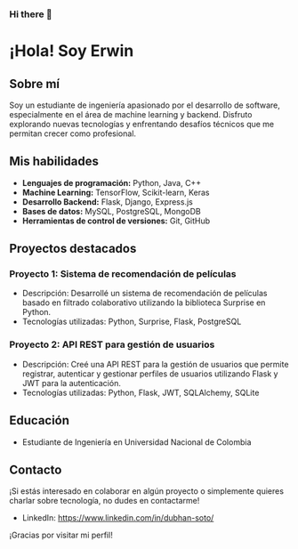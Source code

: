 ### Hi there 👋
# ¡Hola! Soy Erwin 

## Sobre mí
Soy un estudiante de ingeniería apasionado por el desarrollo de software, especialmente en el área de machine learning y backend. Disfruto explorando nuevas tecnologías y enfrentando desafíos técnicos que me permitan crecer como profesional.

## Mis habilidades
- **Lenguajes de programación:** Python, Java, C++
- **Machine Learning:** TensorFlow, Scikit-learn, Keras
- **Desarrollo Backend:** Flask, Django, Express.js
- **Bases de datos:** MySQL, PostgreSQL, MongoDB
- **Herramientas de control de versiones:** Git, GitHub

## Proyectos destacados
### Proyecto 1: Sistema de recomendación de películas
- Descripción: Desarrollé un sistema de recomendación de películas basado en filtrado colaborativo utilizando la biblioteca Surprise en Python.
- Tecnologías utilizadas: Python, Surprise, Flask, PostgreSQL

### Proyecto 2: API REST para gestión de usuarios
- Descripción: Creé una API REST para la gestión de usuarios que permite registrar, autenticar y gestionar perfiles de usuarios utilizando Flask y JWT para la autenticación.
- Tecnologías utilizadas: Python, Flask, JWT, SQLAlchemy, SQLite

## Educación
- Estudiante de Ingeniería en Universidad Nacional de Colombia


## Contacto
¡Si estás interesado en colaborar en algún proyecto o simplemente quieres charlar sobre tecnología, no dudes en contactarme!
- LinkedIn: https://www.linkedin.com/in/dubhan-soto/

¡Gracias por visitar mi perfil!


<!--
**erwinsot/erwinsot** is a ✨ _special_ ✨ repository because its `README.md` (this file) appears on your GitHub profile.

Here are some ideas to get you started:

- 🔭 I’m currently working on ...
- 🌱 I’m currently learning ...
- 👯 I’m looking to collaborate on ...
- 🤔 I’m looking for help with ...
- 💬 Ask me about ...
- 📫 How to reach me: ...
- 😄 Pronouns: ...
- ⚡ Fun fact: ...
-->
